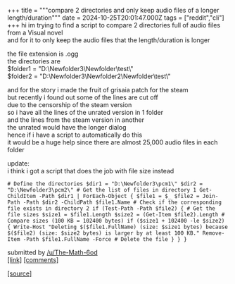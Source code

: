 +++
title = """compare 2 directories and only keep audio files of a longer length/duration"""
date = 2024-10-25T20:01:47.000Z
tags = ["reddit","cli"]
+++
hi im trying to find a script to compare 2 directories full of audio files from a Visual novel  
and for it to only keep the audio files that the length/duration is longer

the file extension is .ogg  
the directories are  
$folder1 = "D:\\Newfolder3\\Newfolder\\test\\"  
$folder2 = "D:\\Newfolder3\\Newfolder2\\Newfolder\\test\\"

and for the story i made the fruit of grisaia patch for the steam  
but recently i found out some of the lines are cut off  
due to the censorship of the steam version  
so i have all the lines of the unrated version in 1 folder  
and the lines from the steam version in another  
the unrated would have the longer dialog  
hence if i have a script to automatically do this  
it would be a huge help since there are almost 25,000 audio files in each folder

update:  
i think i got a script that does the job with file size instead

    # Define the directories $dir1 = "D:\Newfolder3\pcm1\" $dir2 = "D:\Newfolder3\pcm2\" # Get the list of files in directory 1 Get-ChildItem -Path $dir1 | ForEach-Object { $file1 = $_ $file2 = Join-Path -Path $dir2 -ChildPath $file1.Name # Check if the corresponding file exists in directory 2 if (Test-Path -Path $file2) { # Get the file sizes $size1 = $file1.Length $size2 = (Get-Item $file2).Length # Compare sizes (100 KB = 102400 bytes) if ($size1 + 102400 -le $size2) { Write-Host "Deleting $($file1.FullName) (size: $size1 bytes) because $($file2) (size: $size2 bytes) is larger by at least 100 KB." Remove-Item -Path $file1.FullName -Force # Delete the file } } } 

submitted by [/u/The-Math-6od](https://www.reddit.com/user/The-Math-6od)  
[\[link\]](https://www.reddit.com/r/commandline/comments/1gc3b6b/compare_2_directories_and_only_keep_audio_files/) [\[comments\]](https://www.reddit.com/r/commandline/comments/1gc3b6b/compare_2_directories_and_only_keep_audio_files/)

[[source]](https://www.reddit.com/r/commandline/comments/1gc3b6b/compare_2_directories_and_only_keep_audio_files/)
